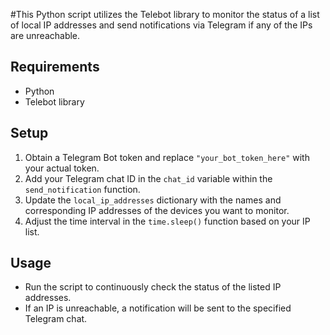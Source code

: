 #This Python script utilizes the Telebot library to monitor the status of a list of local IP addresses and send notifications via Telegram if any of the IPs are unreachable.

## Requirements

- Python
- Telebot library

## Setup

1. Obtain a Telegram Bot token and replace `"your_bot_token_here"` with your actual token.
2. Add your Telegram chat ID in the `chat_id` variable within the `send_notification` function.
3. Update the `local_ip_addresses` dictionary with the names and corresponding IP addresses of the devices you want to monitor.
4. Adjust the time interval in the `time.sleep()` function based on your IP list.

## Usage

- Run the script to continuously check the status of the listed IP addresses.
- If an IP is unreachable, a notification will be sent to the specified Telegram chat.